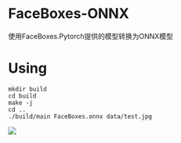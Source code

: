 # FaceBoxes-ONNX
使用FaceBoxes.Pytorch提供的模型转换为ONNX模型

# Using
```
mkdir build
cd build
make -j
cd ..
./build/main FaceBoxes.onnx data/test.jpg
```

![](assert/output.jpg)
